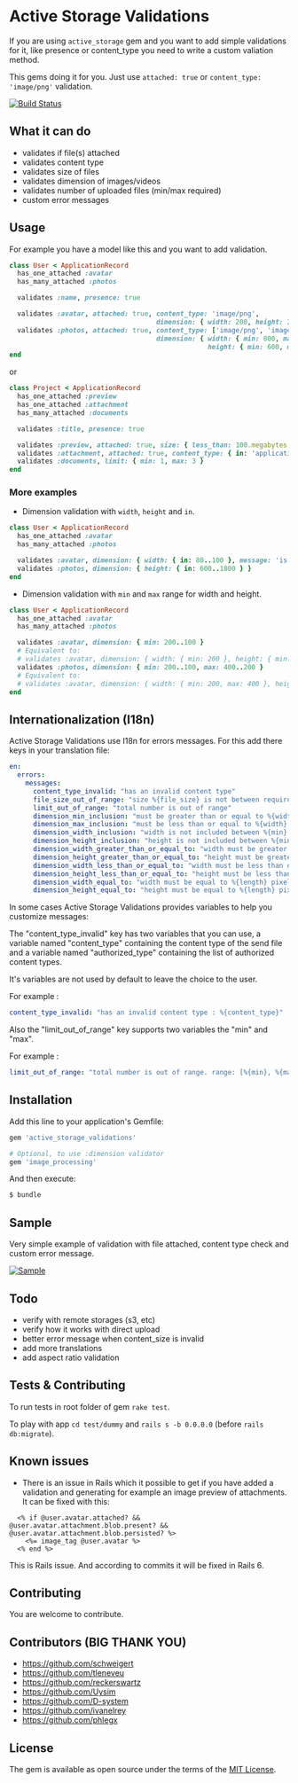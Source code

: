 # Active Storage Validations

If you are using `active_storage` gem and you want to add simple validations for it, like presence or content_type you need to write a custom valiation method.

This gems doing it for you. Just use `attached: true` or `content_type: 'image/png'` validation.

[![Build Status](https://travis-ci.org/igorkasyanchuk/active_storage_validations.svg?branch=master)](https://travis-ci.org/igorkasyanchuk/active_storage_validations)

## What it can do

* validates if file(s) attached
* validates content type
* validates size of files
* validates dimension of images/videos
* validates number of uploaded files (min/max required)
* custom error messages

## Usage

For example you have a model like this and you want to add validation.

```ruby
class User < ApplicationRecord
  has_one_attached :avatar
  has_many_attached :photos

  validates :name, presence: true

  validates :avatar, attached: true, content_type: 'image/png',
                                     dimension: { width: 200, height: 200 }
  validates :photos, attached: true, content_type: ['image/png', 'image/jpg', 'image/jpeg'],
                                     dimension: { width: { min: 800, max: 2400 },
                                                  height: { min: 600, max: 1800 }, message: 'is not given between dimension' }
end
```

or

```ruby
class Project < ApplicationRecord
  has_one_attached :preview
  has_one_attached :attachment
  has_many_attached :documents

  validates :title, presence: true

  validates :preview, attached: true, size: { less_than: 100.megabytes , message: 'is not given between size' }
  validates :attachment, attached: true, content_type: { in: 'application/pdf', message: 'is not a PDF' }
  validates :documents, limit: { min: 1, max: 3 }
end
```

### More examples

- Dimension validation with `width`, `height` and `in`.

```ruby
class User < ApplicationRecord
  has_one_attached :avatar
  has_many_attached :photos

  validates :avatar, dimension: { width: { in: 80..100 }, message: 'is not given between dimension' }
  validates :photos, dimension: { height: { in: 600..1800 } }
end
```

- Dimension validation with `min` and `max` range for width and height.

```ruby
class User < ApplicationRecord
  has_one_attached :avatar
  has_many_attached :photos

  validates :avatar, dimension: { min: 200..100 }
  # Equivalent to:
  # validates :avatar, dimension: { width: { min: 200 }, height: { min: 100  } }
  validates :photos, dimension: { min: 200..100, max: 400..200 }
  # Equivalent to:
  # validates :avatar, dimension: { width: { min: 200, max: 400 }, height: { min: 100, max: 200  } }
end
```

## Internationalization (I18n)

Active Storage Validations use I18n for errors messages. For this add there keys in your translation file:

```yml
en:
  errors:
    messages:
      content_type_invalid: "has an invalid content type"
      file_size_out_of_range: "size %{file_size} is not between required range"
      limit_out_of_range: "total number is out of range"
      dimension_min_inclusion: "must be greater than or equal to %{width} x %{height} pixel."
      dimension_max_inclusion: "must be less than or equal to %{width} x %{height} pixel."
      dimension_width_inclusion: "width is not included between %{min} and %{max} pixel."
      dimension_height_inclusion: "height is not included between %{min} and %{max} pixel."
      dimension_width_greater_than_or_equal_to: "width must be greater than or equal to %{length} pixel."
      dimension_height_greater_than_or_equal_to: "height must be greater than or equal to %{length} pixel."
      dimension_width_less_than_or_equal_to: "width must be less than or equal to %{length} pixel."
      dimension_height_less_than_or_equal_to: "height must be less than or equal to %{length} pixel."
      dimension_width_equal_to: "width must be equal to %{length} pixel."
      dimension_height_equal_to: "height must be equal to %{length} pixel."
```

In some cases Active Storage Validations provides variables to help you customize messages:

The "content_type_invalid" key has two variables that you can use, a variable named "content_type" containing the content type of the send file and a variable named "authorized_type" containing the list of authorized content types.

It's variables are not used by default to leave the choice to the user.

For example :

```yml
content_type_invalid: "has an invalid content type : %{content_type}"
```

Also the "limit_out_of_range" key supports two variables the "min" and "max".

For example :

```yml
limit_out_of_range: "total number is out of range. range: [%{min}, %{max}]"
```

## Installation

Add this line to your application's Gemfile:

```ruby
gem 'active_storage_validations'

# Optional, to use :dimension validator
gem 'image_processing'
```

And then execute:

```bash
$ bundle
```

## Sample

Very simple example of validation with file attached, content type check and custom error message.

[![Sample](https://raw.githubusercontent.com/igorkasyanchuk/active_storage_validations/master/docs/preview.png)](https://raw.githubusercontent.com/igorkasyanchuk/active_storage_validations/master/docs/preview.png)

## Todo

* verify with remote storages (s3, etc)
* verify how it works with direct upload
* better error message when content_size is invalid
* add more translations
* add aspect ratio validation

## Tests & Contributing

To run tests in root folder of gem `rake test`.

To play with app `cd test/dummy` and `rails s -b 0.0.0.0` (before `rails db:migrate`).

## Known issues

- There is an issue in Rails which it possible to get if you have added a validation and generating for example an image preview of attachments. It can be fixed with this:

```
  <% if @user.avatar.attached? && @user.avatar.attachment.blob.present? && @user.avatar.attachment.blob.persisted? %>
    <%= image_tag @user.avatar %>
  <% end %>
```
This is Rails issue. And according to commits it will be fixed in Rails 6.

## Contributing
You are welcome to contribute.

## Contributors (BIG THANK YOU)
- https://github.com/schweigert
- https://github.com/tleneveu
- https://github.com/reckerswartz
- https://github.com/Uysim
- https://github.com/D-system
- https://github.com/ivanelrey
- https://github.com/phlegx

## License

The gem is available as open source under the terms of the [MIT License](https://opensource.org/licenses/MIT).
